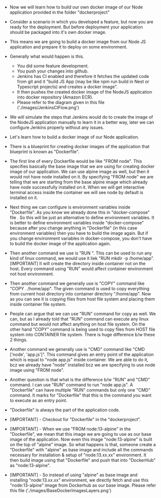 - Now we will learn how to build our own docker image of our Node application provided in the folder "dockerproject"
- Consider a scenario in which you developed a feature, but now you are ready for the deployment. But before deployment your application should be packaged into it's own docker image.
- This means we are going to build a docker image from our Node JS application and prepare it to deploy on some environment.


- Generally what would happen is this.
    - You did some feature development.
    - You push your changes into github.
    - Jenkins has CI enabled and therefore it fetches the updated code from git and it "build JS App (may be like npm run build in Nest or Typescript projects) and creates a docker image".
    - It then pushes the created docker image of the NodeJS application into docker repository (Amazon ECR).
    - Please refer to the diagram given in this file ('./images/JenkinsCIFlow.png')

- We will simulate the steps that Jenkins would do to create the image of the NodeJS application manually to learn it in a better way, later we can configure Jenkins properly without any issues.
- Let's learn how to build a docker image of our Node application.
- There is a blueprint for creating docker images of the application that blueprint is known as "Dockerfile".
- The first line of every Dockerfile would be like "FROM node". This specifies basically the base image that we are using for creating docker image of our application. We can use alpine image as well, but then it would not have node installed on it. By specifying "FROM node" we are telling that we are starting from the base alpine image which already have node successfully installed on it. When we will get interactive terminal access inside the container we will see node by default is installed on it.

- Next thing we can configure is environment variables inside "Dockerfile". As you know we already done this in "docker-compose" file . So this will be just an alternative to define environment variables. It is better to define environment variables inside "docker-compose" because after you change anything in "Dockerfile" (in this case environment variables) then you have to build the image again. But if you change environment variables in docker-compose, you don't have to build the docker image of the application again.

- Then another command we use is "RUN ". This can be used to run any kind of linux command, we would use it liek "RUN mkdir -p /home/app". [IMPORTANT] It will create the directory inside container not on the host. Every command using "RUN" would affect container environment not host environment.

- Then another command we generally use is "COPY" command like "COPY . /home/app". The given command is used to copy everything from current host directory into container directory "/home/app". Now as you can see it is copying files from host file system and placing them inside container file system.

- People can argue that we can use "RUN" command for copy as well. We can, but as I already told that "RUN" command can execute any linux command but would not affect anything on host file system. On the other hand "COPY" command is being used to copy files from HOST file system into CONTAINER file system. There is huge difference b/w these 2 things.

- Another command we generally use is "CMD" command like "CMD ['node', 'app.js']". This command gives an entry point of the application which is equal to "node app.js" inside container. We are able to do it, bcz we already have "node" installed bcz we are specifying to use node image using "FROM node".

- Another question is that what is the difference b/w "RUN" and "CMD" command. I can use "RUN" command to run "node app.js". A "Dockerfile" can have multiple "RUN" commands but only one "CMD" command. It marks for "Dockerfile" that this is the command you want to execute as an entry point.

- "Dockerfile" is always the part of the application code.

- [IMPORTANT] - Checkout for "Dockerfile" in the "dockerproject".

- [IMPORTANT] - When we use "FROM node:13-alpine" in the "Dockerfile", we mean that this image we are going to use as our base image of the application. Now even this image "node:13-alpine" is built on the top of "alpine" image. So what happens is that, someone create a "Dockerfile" with "alpine" as base image and include all the commands necessary for installation & setup of "node:13.xx.xx" environment. It then build image using that "Dockerfile" and push that into "DockerHub" as "node:13-alpine".

- [IMPORTANT] - So instead of using "alpine" as base image and installing "node:13.xx.xx" environment, we directly fetch and use this "node:13-alpine" image from Dockerhub as our base image. Please refer this file ('./images/BaseDockerImagesLayers.png')

